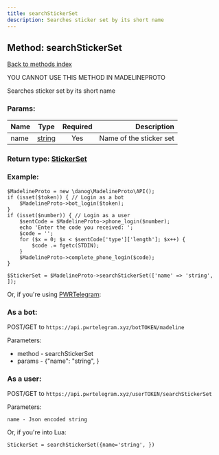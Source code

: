 ```yaml
---
title: searchStickerSet
description: Searches sticker set by its short name
---
```

## Method: searchStickerSet  
[Back to methods index](index.md)


YOU CANNOT USE THIS METHOD IN MADELINEPROTO


Searches sticker set by its short name

### Params:

| Name     |    Type       | Required | Description |
|----------|:-------------:|:--------:|------------:|
|name|[string](../types/string.md) | Yes|Name of the sticker set|


### Return type: [StickerSet](../types/StickerSet.md)

### Example:


```
$MadelineProto = new \danog\MadelineProto\API();
if (isset($token)) { // Login as a bot
    $MadelineProto->bot_login($token);
}
if (isset($number)) { // Login as a user
    $sentCode = $MadelineProto->phone_login($number);
    echo 'Enter the code you received: ';
    $code = '';
    for ($x = 0; $x < $sentCode['type']['length']; $x++) {
        $code .= fgetc(STDIN);
    }
    $MadelineProto->complete_phone_login($code);
}

$StickerSet = $MadelineProto->searchStickerSet(['name' => 'string', ]);
```

Or, if you're using [PWRTelegram](https://pwrtelegram.xyz):

### As a bot:

POST/GET to `https://api.pwrtelegram.xyz/botTOKEN/madeline`

Parameters:

* method - searchStickerSet
* params - {"name": "string", }



### As a user:

POST/GET to `https://api.pwrtelegram.xyz/userTOKEN/searchStickerSet`

Parameters:

```
name - Json encoded string

```

Or, if you're into Lua:

```
StickerSet = searchStickerSet({name='string', })
```

